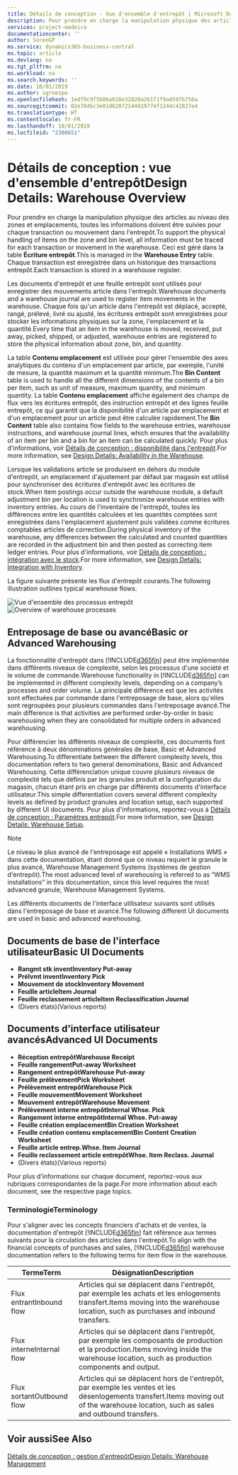 ```yaml
---
title: Détails de conception - Vue d'ensemble d'entrepôt | Microsoft Docs
description: Pour prendre en charge la manipulation physique des articles au niveau des zones et emplacements, toutes les informations doivent être suivies pour chaque transaction ou mouvement dans l'entrepôt. Ceci est géré dans la table **Écriture entrepôt**. Chaque transaction est enregistrée dans un historique des transactions entrepôt.
services: project-madeira
documentationcenter: ''
author: SorenGP
ms.service: dynamics365-business-central
ms.topic: article
ms.devlang: na
ms.tgt_pltfrm: na
ms.workload: na
ms.search.keywords: ''
ms.date: 10/01/2019
ms.author: sgroespe
ms.openlocfilehash: 1edf9c9f5b86a618e32820a261f1f9a4597b756a
ms.sourcegitcommit: 02e704bc3e01d62072144919774f1244c42827e4
ms.translationtype: HT
ms.contentlocale: fr-FR
ms.lasthandoff: 10/01/2019
ms.locfileid: "2306651"
---
```

# <a name="design-details-warehouse-overview"></a><span data-ttu-id="f904a-105">Détails de conception : vue d'ensemble d'entrepôt</span><span class="sxs-lookup"><span data-stu-id="f904a-105">Design Details: Warehouse Overview</span></span>
<span data-ttu-id="f904a-106">Pour prendre en charge la manipulation physique des articles au niveau des zones et emplacements, toutes les informations doivent être suivies pour chaque transaction ou mouvement dans l'entrepôt.</span><span class="sxs-lookup"><span data-stu-id="f904a-106">To support the physical handling of items on the zone and bin level, all information must be traced for each transaction or movement in the warehouse.</span></span> <span data-ttu-id="f904a-107">Ceci est géré dans la table **Écriture entrepôt**.</span><span class="sxs-lookup"><span data-stu-id="f904a-107">This is managed in the **Warehouse Entry** table.</span></span> <span data-ttu-id="f904a-108">Chaque transaction est enregistrée dans un historique des transactions entrepôt.</span><span class="sxs-lookup"><span data-stu-id="f904a-108">Each transaction is stored in a warehouse register.</span></span>  

<span data-ttu-id="f904a-109">Les documents d'entrepôt et une feuille entrepôt sont utilisés pour enregistrer des mouvements article dans l'entrepôt.</span><span class="sxs-lookup"><span data-stu-id="f904a-109">Warehouse documents and a warehouse journal are used to register item movements in the warehouse.</span></span> <span data-ttu-id="f904a-110">Chaque fois qu'un article dans l'entrepôt est déplacé, accepté, rangé, prélevé, livré ou ajusté, les écritures entrepôt sont enregistrées pour stocker les informations physiques sur la zone, l'emplacement et la quantité.</span><span class="sxs-lookup"><span data-stu-id="f904a-110">Every time that an item in the warehouse is moved, received, put away, picked, shipped, or adjusted, warehouse entries are registered to store the physical information about zone, bin, and quantity.</span></span>

<span data-ttu-id="f904a-111">La table **Contenu emplacement** est utilisée pour gérer l'ensemble des axes analytiques du contenu d'un emplacement par article, par exemple, l'unité de mesure, la quantité maximum et la quantité minimum.</span><span class="sxs-lookup"><span data-stu-id="f904a-111">The **Bin Content** table is used to handle all the different dimensions of the contents of a bin per item, such as unit of measure, maximum quantity, and minimum quantity.</span></span> <span data-ttu-id="f904a-112">La table **Contenu emplacement** affiche également des champs de flux vers les écritures entrepôt, des instruction entrepôt et des lignes feuille entrepôt, ce qui garantit que la disponibilité d'un article par emplacement et d'un emplacement pour un article peut être calculée rapidement.</span><span class="sxs-lookup"><span data-stu-id="f904a-112">The **Bin Content** table also contains flow fields to the warehouse entries, warehouse instructions, and warehouse journal lines, which ensures that the availability of an item per bin and a bin for an item can be calculated quickly.</span></span> <span data-ttu-id="f904a-113">Pour plus d'informations, voir [Détails de conception : disponibilité dans l'entrepôt](design-details-availability-in-the-warehouse.md).</span><span class="sxs-lookup"><span data-stu-id="f904a-113">For more information, see [Design Details: Availability in the Warehouse](design-details-availability-in-the-warehouse.md).</span></span>  

<span data-ttu-id="f904a-114">Lorsque les validations article se produisent en dehors du module d'entrepôt, un emplacement d'ajustement par défaut par magasin est utilisé pour synchroniser des écritures d'entrepôt avec les écritures de stock.</span><span class="sxs-lookup"><span data-stu-id="f904a-114">When item postings occur outside the warehouse module, a default adjustment bin per location is used to synchronize warehouse entries with inventory entries.</span></span> <span data-ttu-id="f904a-115">Au cours de l'inventaire de l'entrepôt, toutes les différences entre les quantités calculées et les quantités comptées sont enregistrées dans l'emplacement ajustement puis validées comme écritures comptables articles de correction.</span><span class="sxs-lookup"><span data-stu-id="f904a-115">During physical inventory of the warehouse, any differences between the calculated and counted quantities are recorded in the adjustment bin and then posted as correcting item ledger entries.</span></span> <span data-ttu-id="f904a-116">Pour plus d'informations, voir [Détails de conception : intégration avec le stock](design-details-integration-with-inventory.md).</span><span class="sxs-lookup"><span data-stu-id="f904a-116">For more information, see [Design Details: Integration with Inventory](design-details-integration-with-inventory.md).</span></span>  

<span data-ttu-id="f904a-117">La figure suivante présente les flux d'entrepôt courants.</span><span class="sxs-lookup"><span data-stu-id="f904a-117">The following illustration outlines typical warehouse flows.</span></span>  

<span data-ttu-id="f904a-118">![Vue d'ensemble des processus entrepôt](media/design_details_warehouse_management_overview.png "Vue d'ensemble des processus entrepôt")</span><span class="sxs-lookup"><span data-stu-id="f904a-118">![Overview of warehouse processes](media/design_details_warehouse_management_overview.png "Overview of warehouse processes")</span></span>  

## <a name="basic-or-advanced-warehousing"></a><span data-ttu-id="f904a-119">Entreposage de base ou avancé</span><span class="sxs-lookup"><span data-stu-id="f904a-119">Basic or Advanced Warehousing</span></span>  
<span data-ttu-id="f904a-120">La fonctionnalité d'entrepôt dans [!INCLUDE[d365fin](includes/d365fin_md.md)] peut être implémentée dans différents niveaux de complexité, selon les processus d'une société et le volume de commande.</span><span class="sxs-lookup"><span data-stu-id="f904a-120">Warehouse functionality in [!INCLUDE[d365fin](includes/d365fin_md.md)] can be implemented in different complexity levels, depending on a company’s processes and order volume.</span></span> <span data-ttu-id="f904a-121">La principale différence est que les activités sont effectuées par commande dans l'entreposage de base, alors qu'elles sont regroupées pour plusieurs commandes dans l'entreposage avancé.</span><span class="sxs-lookup"><span data-stu-id="f904a-121">The main difference is that activities are performed order-by-order in basic warehousing when they are consolidated for multiple orders in advanced warehousing.</span></span>  

 <span data-ttu-id="f904a-122">Pour différencier les différents niveaux de complexité, ces documents font référence à deux dénominations générales de base, Basic et Advanced Warehousing.</span><span class="sxs-lookup"><span data-stu-id="f904a-122">To differentiate between the different complexity levels, this documentation refers to two general denominations, Basic and Advanced Warehousing.</span></span> <span data-ttu-id="f904a-123">Cette différenciation unique couvre plusieurs niveaux de complexité tels que définis par les granules produit et la configuration du magasin, chacun étant pris en charge par différents documents d'interface utilisateur.</span><span class="sxs-lookup"><span data-stu-id="f904a-123">This simple differentiation covers several different complexity levels as defined by product granules and location setup, each supported by different UI documents.</span></span> <span data-ttu-id="f904a-124">Pour plus d'informations, reportez\-vous à [Détails de conception : Paramètres entrepôt](design-details-warehouse-setup.md).</span><span class="sxs-lookup"><span data-stu-id="f904a-124">For more information, see [Design Details: Warehouse Setup](design-details-warehouse-setup.md).</span></span>  

> [!NOTE]  
>  <span data-ttu-id="f904a-125">Le niveau le plus avancé de l'entreposage est appelé « Installations WMS » dans cette documentation, étant donné que ce niveau requiert le granule le plus avancé, Warehouse Management Systems (systèmes de gestion d'entrepôt).</span><span class="sxs-lookup"><span data-stu-id="f904a-125">The most advanced level of warehousing is referred to as “WMS installations” in this documentation, since this level requires the most advanced granule, Warehouse Management Systems.</span></span>  

 <span data-ttu-id="f904a-126">Les différents documents de l'interface utilisateur suivants sont utilisés dans l'entreposage de base et avancé.</span><span class="sxs-lookup"><span data-stu-id="f904a-126">The following different UI documents are used in basic and advanced warehousing.</span></span>  

## <a name="basic-ui-documents"></a><span data-ttu-id="f904a-127">Documents de base de l'interface utilisateur</span><span class="sxs-lookup"><span data-stu-id="f904a-127">Basic UI Documents</span></span>  

-   <span data-ttu-id="f904a-128">**Rangmt stk invent**</span><span class="sxs-lookup"><span data-stu-id="f904a-128">**Inventory Put-away**</span></span>  
-   <span data-ttu-id="f904a-129">**Prélvmt invent**</span><span class="sxs-lookup"><span data-stu-id="f904a-129">**Inventory Pick**</span></span>  
-   <span data-ttu-id="f904a-130">**Mouvement de stock**</span><span class="sxs-lookup"><span data-stu-id="f904a-130">**Inventory Movement**</span></span>  
-   <span data-ttu-id="f904a-131">**Feuille article**</span><span class="sxs-lookup"><span data-stu-id="f904a-131">**Item Journal**</span></span>  
-   <span data-ttu-id="f904a-132">**Feuille reclassement article**</span><span class="sxs-lookup"><span data-stu-id="f904a-132">**Item Reclassification Journal**</span></span>  
-   <span data-ttu-id="f904a-133">(Divers états)</span><span class="sxs-lookup"><span data-stu-id="f904a-133">(Various reports)</span></span>  

## <a name="advanced-ui-documents"></a><span data-ttu-id="f904a-134">Documents d'interface utilisateur avancés</span><span class="sxs-lookup"><span data-stu-id="f904a-134">Advanced UI Documents</span></span>  

-   <span data-ttu-id="f904a-135">**Réception entrepôt**</span><span class="sxs-lookup"><span data-stu-id="f904a-135">**Warehouse Receipt**</span></span>  
-   <span data-ttu-id="f904a-136">**Feuille rangement**</span><span class="sxs-lookup"><span data-stu-id="f904a-136">**Put-away Worksheet**</span></span>  
-   <span data-ttu-id="f904a-137">**Rangement entrepôt**</span><span class="sxs-lookup"><span data-stu-id="f904a-137">**Warehouse Put-away**</span></span>  
-   <span data-ttu-id="f904a-138">**Feuille prélèvement**</span><span class="sxs-lookup"><span data-stu-id="f904a-138">**Pick Worksheet**</span></span>  
-   <span data-ttu-id="f904a-139">**Prélèvement entrepôt**</span><span class="sxs-lookup"><span data-stu-id="f904a-139">**Warehouse Pick**</span></span>  
-   <span data-ttu-id="f904a-140">**Feuille mouvement**</span><span class="sxs-lookup"><span data-stu-id="f904a-140">**Movement Worksheet**</span></span>  
-   <span data-ttu-id="f904a-141">**Mouvement entrepôt**</span><span class="sxs-lookup"><span data-stu-id="f904a-141">**Warehouse Movement**</span></span>  
-   <span data-ttu-id="f904a-142">**Prélèvement interne entrepôt**</span><span class="sxs-lookup"><span data-stu-id="f904a-142">**Internal Whse. Pick**</span></span>  
-   <span data-ttu-id="f904a-143">**Rangement interne entrepôt**</span><span class="sxs-lookup"><span data-stu-id="f904a-143">**Internal Whse. Put-away**</span></span>  
-   <span data-ttu-id="f904a-144">**Feuille création emplacement**</span><span class="sxs-lookup"><span data-stu-id="f904a-144">**Bin Creation Worksheet**</span></span>  
-   <span data-ttu-id="f904a-145">**Feuille création contenu emplacement**</span><span class="sxs-lookup"><span data-stu-id="f904a-145">**Bin Content Creation Worksheet**</span></span>  
-   <span data-ttu-id="f904a-146">**Feuille article entrep.**</span><span class="sxs-lookup"><span data-stu-id="f904a-146">**Whse. Item Journal**</span></span>  
-   <span data-ttu-id="f904a-147">**Feuille reclassement article entrepôt**</span><span class="sxs-lookup"><span data-stu-id="f904a-147">**Whse. Item Reclass. Journal**</span></span>  
-   <span data-ttu-id="f904a-148">(Divers états)</span><span class="sxs-lookup"><span data-stu-id="f904a-148">(Various reports)</span></span>  

<span data-ttu-id="f904a-149">Pour plus d'informations sur chaque document, reportez-vous aux rubriques correspondantes de la page.</span><span class="sxs-lookup"><span data-stu-id="f904a-149">For more information about each document, see the respective page topics.</span></span>  

### <a name="terminology"></a><span data-ttu-id="f904a-150">Terminologie</span><span class="sxs-lookup"><span data-stu-id="f904a-150">Terminology</span></span>  
<span data-ttu-id="f904a-151">Pour s'aligner avec les concepts financiers d'achats et de ventes, la documentation d'entrepôt [!INCLUDE[d365fin](includes/d365fin_md.md)] fait référence aux termes suivants pour la circulation des articles dans l'entrepôt.</span><span class="sxs-lookup"><span data-stu-id="f904a-151">To align with the financial concepts of purchases and sales, [!INCLUDE[d365fin](includes/d365fin_md.md)] warehouse documentation refers to the following terms for item flow in the warehouse.</span></span>  

|<span data-ttu-id="f904a-152">Terme</span><span class="sxs-lookup"><span data-stu-id="f904a-152">Term</span></span>|<span data-ttu-id="f904a-153">Désignation</span><span class="sxs-lookup"><span data-stu-id="f904a-153">Description</span></span>|  
|----------|---------------------------------------|  
|<span data-ttu-id="f904a-154">Flux entrant</span><span class="sxs-lookup"><span data-stu-id="f904a-154">Inbound flow</span></span>|<span data-ttu-id="f904a-155">Articles qui se déplacent dans l'entrepôt, par exemple les achats et les enlogements transfert.</span><span class="sxs-lookup"><span data-stu-id="f904a-155">Items moving into the warehouse location, such as purchases and inbound transfers.</span></span>|  
|<span data-ttu-id="f904a-156">Flux interne</span><span class="sxs-lookup"><span data-stu-id="f904a-156">Internal flow</span></span>|<span data-ttu-id="f904a-157">Articles qui se déplacent dans l'entrepôt, par exemple les composants de production et la production.</span><span class="sxs-lookup"><span data-stu-id="f904a-157">Items moving inside the warehouse location, such as production components and output.</span></span>|  
|<span data-ttu-id="f904a-158">Flux sortant</span><span class="sxs-lookup"><span data-stu-id="f904a-158">Outbound flow</span></span>|<span data-ttu-id="f904a-159">Articles qui se déplacent hors de l'entrepôt, par exemple les ventes et les désenlogements transfert.</span><span class="sxs-lookup"><span data-stu-id="f904a-159">Items moving out of the warehouse location, such as sales and outbound transfers.</span></span>|  

## <a name="see-also"></a><span data-ttu-id="f904a-160">Voir aussi</span><span class="sxs-lookup"><span data-stu-id="f904a-160">See Also</span></span>  
 [<span data-ttu-id="f904a-161">Détails de conception : gestion d'entrepôt</span><span class="sxs-lookup"><span data-stu-id="f904a-161">Design Details: Warehouse Management</span></span>](design-details-warehouse-management.md)
